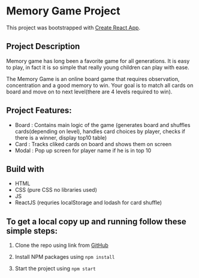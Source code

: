 # Memory Game Project

This project was bootstrapped with [Create React App](https://github.com/facebook/create-react-app).

## Project Description

Memory game has long been a favorite game for all generations. It is easy to play, in fact it is so simple that really young children can play with ease.

The Memory Game is an online board game that requires observation, concentration and a good memory to win. Your goal is to match all cards on board and move on to next level(there are 4 levels required to win). 

## Project Features:

- Board : Contains main logic of the game (generates board and shuffles cards(depending on level), handles card choices by player, checks if there is a winner, display top10 table)
- Card : Tracks cliked cards on board and shows them on screen
- Modal : Pop up screen for player name if he is in top 10 

## Build with

- HTML 
- CSS (pure CSS no libraries used)
- JS 
- ReactJS (requries localStorage and lodash for card shuffle)

## To get a local copy up and running follow these simple steps:

1. Clone the repo using link from [GitHub](https://github.com/shile88/memory-game.git)

2. Install NPM packages using `npm install`

3. Start the project using `npm start`




